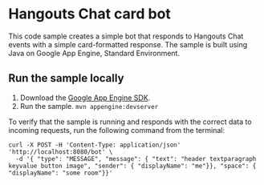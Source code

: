 # Hangouts Chat card bot

This code sample creates a simple bot that responds to Hangouts Chat events with a simple
card-formatted response. The sample is built using Java on Google App Engine,
Standard Environment.


## Run the sample locally

  1. Download the [Google App Engine SDK](https://cloud.google.com/appengine).
  1. Run the sample.
    `mvn appengine:devserver`

To verify that the sample is running and responds with the correct data
to incoming requests, run the following command from the terminal:

```
curl -X POST -H 'Content-Type: application/json' 'http://localhost:8080/bot' \
  -d '{ "type": "MESSAGE", "message": { "text": "header textparagraph keyvalue button image", "sender": { "displayName": "me"}}, "space": { "displayName": "some room"}}'
```
